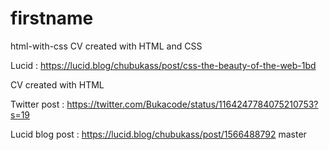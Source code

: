 # firstname
 html-with-css
CV created with HTML and CSS

Lucid : https://lucid.blog/chubukass/post/css-the-beauty-of-the-web-1bd

CV created with HTML

Twitter post : 
https://twitter.com/Bukacode/status/1164247784075210753?s=19


Lucid blog post : https://lucid.blog/chubukass/post/1566488792
master
